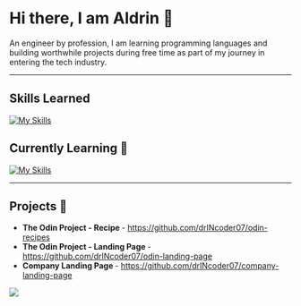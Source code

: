<!--
**drINcoder07/drINcoder07** is a ✨ _special_ ✨ repository because its `README.md` (this file) appears on your GitHub profile.
-->

# Hi there, I am Aldrin 👋

An engineer by profession, I am learning programming languages and building worthwhile projects during free time as part of my journey in entering the tech industry.

---

## Skills Learned

[![My Skills](https://skillicons.dev/icons?i=js,html,css,autocad,py)](https://skillicons.dev)

## Currently Learning 🌱

[![My Skills](https://skillicons.dev/icons?i=java,js,php,jquery,mysql,react)](https://skillicons.dev)

---

## Projects 🔭

- <strong>The Odin Project - Recipe </strong> - https://github.com/drINcoder07/odin-recipes
- <strong>The Odin Project - Landing Page </strong> - https://github.com/drINcoder07/odin-landing-page
- <strong>Company Landing Page </strong>- https://github.com/drINcoder07/company-landing-page

![](https://komarev.com/ghpvc/?username=drINcoder07&style=for-the-badge&color=76ba1b)

<!-- Here are some ideas to get you started:

- 🔭 I’m currently working on ...
- 🌱 I’m currently learning ...
- 👯 I’m looking to collaborate on ...
- 🤔 I’m looking for help with ...
- 💬 Ask me about ...
- 📫 How to reach me: ...
- 😄 Pronouns: ...
- ⚡ Fun fact: ...
-->
